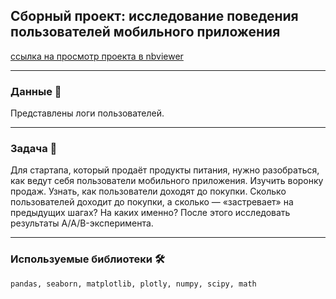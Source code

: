 ## Сборный проект: исследование поведения пользователей мобильного приложения

[ссылка на просмотр проекта в nbviewer](https://nbviewer.jupyter.org/github/NESDS/praktikum_yandex_projects/blob/main/2021_04_02_event%20analytics/2021_04_02_event%20analytics.ipynb)

---
### Данные 📁
Представлены логи пользователей.

---
### Задача 📝
Для стартапа, который продаёт продукты питания, нужно разобраться, как ведут себя пользователи мобильного приложения.
Изучить воронку продаж. Узнать, как пользователи доходят до покупки. Сколько пользователей доходит до покупки, а сколько — «застревает» на предыдущих шагах? На каких именно?
После этого исследовать результаты A/A/B-эксперимента.

---
### Используемые библиотеки 🛠️
``` pandas, seaborn, matplotlib, plotly, numpy, scipy, math ```
